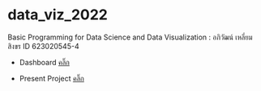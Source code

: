 # data_viz_2022
Basic Programming for Data Science and Data Visualization : อภิวัฒน์  เหลี่ยมสิงขร ID 623020545-4

* Dashboard [คลิ๊ก](https://datastudio.google.com/reporting/f67af09c-b018-47d7-8f68-6b3e8160285d)

* Present Project [คลิ๊ก](https://github.com/gameaphiwat/data_viz_2022/blob/main/Present%20Project.pdf)
